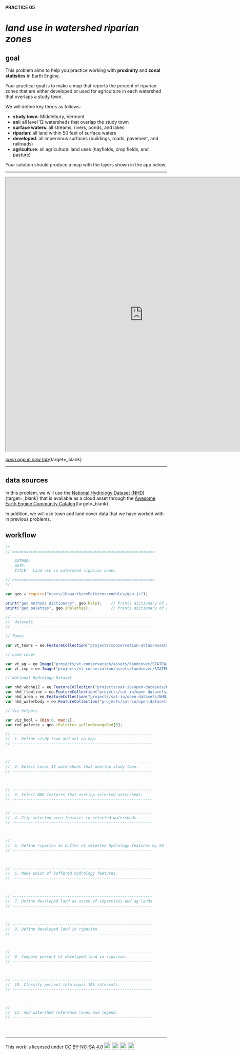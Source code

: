 __PRACTICE 05__  

# __*land use in watershed riparian zones*__  

## __goal__  

This problem aims to help you practice working with __proximity__ and __zonal statistics__ in Earth Engine. 

Your practical goal is to make a map that reports the percent of riparian zones that are either developed or used for agriculture in each watershed that overlaps a study town.  

We will define key terms as follows: 

* __study town__: Middlebury, Vermont  
* __aoi__: all level 12 watersheds that overlap the study town  
* __surface waters__: all streams, rivers, ponds, and lakes    
* __riparian__: all land within 50 feet of surface waters  
* __developed__: all impervious surfaces (buildings, roads, pavement, and railroads)  
* __agriculture__: all agricultural land uses (hayfields, crop fields, and pasture)  

Your solution should produce a map with the layers shown in the app below.  

---  

<iframe
  src="https://ee-patterns.projects.earthengine.app/view/practice-05"
  style="width:854px; height:854px"
></iframe>  

[_open app in new tab_](https://ee-patterns.projects.earthengine.app/view/practice-05){target=_blank}


---  

## __data sources__  

In this problem, we will use the [National Hydrology Dataset (NHD)][usgs-nhd]{target=_blank} that is available as a cloud asset through the [Awesome Earth Engine Community Catalog][aeecc]{target=_blank}.

In addition, we will use town and land cover data that we have worked with in previous problems.  

## __workflow__    

```js
/*    
// ><><><><><><><><><><><><><><><><><><><><><><><><><><><><><><><

    AUTHOR: 
    DATE:   
    TITLE:  Land use in watershed riparian zones

// ><><><><><><><><><><><><><><><><><><><><><><><><><><><><><><><
*/

var geo = require("users/jhowarth/eePatterns:modules/geo.js");

print("geo methods dictionary", geo.help);    // Prints dictionary of all tools in module.  
print("geo palettes", geo.iPalettes);         // Prints dictionary of all palettes in module. 

// -------------------------------------------------------------
//  datasets
// -------------------------------------------------------------

// Towns

var vt_towns = ee.FeatureCollection("projects/conservation-atlas/assets/cadastre/Boundary_TWNBNDS_poly"); 

// Land cover

var vt_ag = ee.Image("projects/vt-conservation/assets/landcover/STATEWIDE_2022_50cm_LANDCOVER_Agriculture");
var vt_imp = ee.Image("projects/vt-conservation/assets/landcover/STATEWIDE_2022_50cm_LANDCOVER_Impervious");

// National Hydrology Dataset

var nhd_wbdhu12 = ee.FeatureCollection("projects/sat-io/open-datasets/NHD/NHD_VT/WBDHU12");
var nhd_flowline = ee.FeatureCollection("projects/sat-io/open-datasets/NHD/NHD_VT/NHDFlowline");
var nhd_area = ee.FeatureCollection("projects/sat-io/open-datasets/NHD/NHD_VT/NHDArea");
var nhd_waterbody = ee.FeatureCollection("projects/sat-io/open-datasets/NHD/NHD_VT/NHDWaterbody");

// Viz helpers

var viz_bool = {min:0, max:1};
var red_palette = geo.iPalettes.yellowOrangeRed[6];

// -------------------------------------------------------------
//  1. Define study town and set up map.
// -------------------------------------------------------------



// -------------------------------------------------------------
//  2. Select Level 12 watersheds that overlap study town. 
// -------------------------------------------------------------  



// -------------------------------------------------------------
//  3. Select NHD features that overlap selected watersheds. 
// -------------------------------------------------------------  


// -------------------------------------------------------------
//  4. Clip selected area features to selected watersheds. 
// ------------------------------------------------------------- 



// -------------------------------------------------------------
//  5. Define riparian as buffer of selected hydrology features by 50 feet.  
// ------------------------------------------------------------- 



// -------------------------------------------------------------
//  6. Make union of buffered hydrology features.    
// ------------------------------------------------------------- 



// -------------------------------------------------------------
//  7. Define developed land as union of impervious and ag lands.    
// ------------------------------------------------------------- 



// -------------------------------------------------------------
//  8. Define developed land in riparian.     
// ------------------------------------------------------------- 



// -------------------------------------------------------------
//  9. Compute percent of developed land in riparian.     
// ------------------------------------------------------------- 



// -------------------------------------------------------------
//  10. Classify percent into equal 10% intervals.  
// ------------------------------------------------------------- 



// -------------------------------------------------------------
//  11. Add watershed reference lines and legend.     
// ------------------------------------------------------------- 





```

---  

<p xmlns:cc="http://creativecommons.org/ns#" >This work is licensed under <a href="https://creativecommons.org/licenses/by-nc-sa/4.0/?ref=chooser-v1" target="_blank" rel="license noopener noreferrer" style="display:inline-block;">CC BY-NC-SA 4.0<img style="height:22px!important;margin-left:3px;vertical-align:text-bottom;" src="https://mirrors.creativecommons.org/presskit/icons/cc.svg?ref=chooser-v1" alt=""><img style="height:22px!important;margin-left:3px;vertical-align:text-bottom;" src="https://mirrors.creativecommons.org/presskit/icons/by.svg?ref=chooser-v1" alt=""><img style="height:22px!important;margin-left:3px;vertical-align:text-bottom;" src="https://mirrors.creativecommons.org/presskit/icons/nc.svg?ref=chooser-v1" alt=""><img style="height:22px!important;margin-left:3px;vertical-align:text-bottom;" src="https://mirrors.creativecommons.org/presskit/icons/sa.svg?ref=chooser-v1" alt=""></a></p>



[towns]: https://geodata.vermont.gov/datasets/VCGI::vt-data-town-boundaries-1/about  

[aeecc]: https://gee-community-catalog.org/
[aeecc-nhd]: https://gee-community-catalog.org/projects/nhd/
[usgs-nhd]: https://www.usgs.gov/national-hydrography/national-hydrography-dataset

[vcgi-landcover]: https://geodata.vermont.gov/pages/land-cover